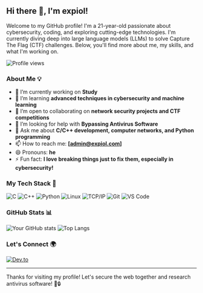## Hi there 👋, I'm expiol!

Welcome to my GitHub profile! I'm a 21-year-old passionate about cybersecurity, coding, and exploring cutting-edge technologies. I'm currently diving deep into large language models (LLMs) to solve Capture The Flag (CTF) challenges. Below, you'll find more about me, my skills, and what I'm working on.

![Profile views](https://visitor-badge.laobi.icu/badge?page_id=expiol)

### About Me 💡
- 🔭 I’m currently working on **Study**
- 🌱 I’m learning **advanced techniques in cybersecurity and machine learning**
- 👯 I’m open to collaborating on **network security projects and CTF competitions**
- 🤔 I’m looking for help with **Bypassing Antivirus Software**
- 💬 Ask me about **C/C++ development, computer networks, and Python programming**
- 📫 How to reach me: **[admin@expiol.com]**
- 😄 Pronouns: **he**
- ⚡ Fun fact: **I love breaking things just to fix them, especially in cybersecurity!**

### My Tech Stack 🚀
![C](https://img.shields.io/badge/-C-A8B9CC?style=flat-square&logo=c&logoColor=white)
![C++](https://img.shields.io/badge/-C++-00599C?style=flat-square&logo=c%2B%2B&logoColor=white)
![Python](https://img.shields.io/badge/-Python-3776AB?style=flat-square&logo=python&logoColor=white)
![Linux](https://img.shields.io/badge/-Linux-FCC624?style=flat-square&logo=linux&logoColor=black)
![TCP/IP](https://img.shields.io/badge/-TCP/IP-0099CC?style=flat-square)
![Git](https://img.shields.io/badge/-Git-F05032?style=flat-square&logo=git&logoColor=white)
![VS Code](https://img.shields.io/badge/-VS%20Code-007ACC?style=flat-square&logo=visual-studio-code)

### GitHub Stats 📊
![Your GitHub stats](https://github-readme-stats.vercel.app/api?username=expiol&show_icons=true&theme=tokyonight)
![Top Langs](https://github-readme-stats.vercel.app/api/top-langs/?username=expiol&layout=compact&theme=tokyonight)

### Let's Connect 🌍
[![Dev.to](https://img.shields.io/badge/-Dev.to-black?style=flat-square&logo=dev.to)](https://dev.to/expiol)

---

Thanks for visiting my profile! Let's secure the web together and research antivirus software! 🚀🔒
